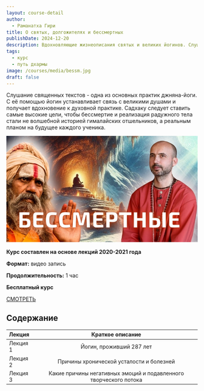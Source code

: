 ```yaml
---
layout: course-detail
author:
  - Раманатха Гири
title: О святых, долгожителях и бессмертных
publishDate: 2024-12-20
description: Вдохновляющие жизнеописания святых и великих йогинов. Слушаете священных текстов - одна из основных практик джняна-йоги. С её помощью йогин устанавливает связь с великими душами и получает вдохновение к садхана.
tags:
  - курс
  - путь дхармы
image: /courses/media/bessm.jpg
draft: false
---
```

Слушание священных текстов - одна из основных практик джняна-йоги. С её помощью йогин устанавливает связь с великими душами и получает вдохновение к духовной практике. Садхаку следует ставить самые высокие цели, чтобы бессмертие и реализация радужного тела стали не волшебной историей гималайских отшельников, а реальным планом на будущее каждого ученика.

![святые](/courses/media/bessm.jpg)

**Курс составлен на основе лекций 2020-2021 года**

**Формат:** видео запись

**Продолжительность:** 1 час

**Бесплатный курс**


<div class="buy-link">

[СМОТРЕТЬ](https://www.dattatreya.space/enroll/3114562?et=free)
</div>

## Содержание
| Лекция   |                         Краткое описание                          |
| :------- | :---------------------------------------------------------------: |
| Лекция 1 |                     Йогин, проживший 287 лет                      |
| Лекция 2 |             Причины хронической усталости и болезней              |
| Лекция 3 | Какие причины негативных эмоций и подавленного творческого потока |


